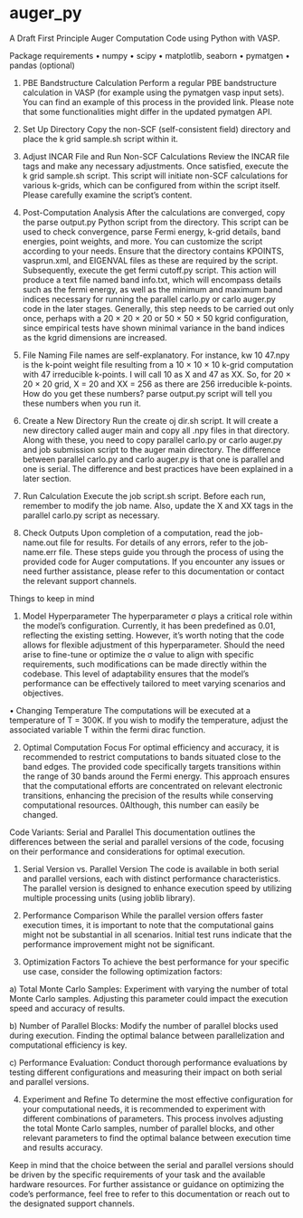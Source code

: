 # auger_py
A Draft First Principle Auger Computation Code using Python with VASP.

Package requirements
• numpy
• scipy
• matplotlib, seaborn
• pymatgen
• pandas (optional)


1. PBE Bandstructure Calculation
Perform a regular PBE bandstructure calculation in VASP (for example using the pymatgen vasp input sets). You can find an example of this process in the provided link. Please note that some functionalities might differ in the updated pymatgen API.

2. Set Up Directory
Copy the non-SCF (self-consistent field) directory and place the k grid sample.sh script within it.

3. Adjust INCAR File and Run Non-SCF Calculations
Review the INCAR file tags and make any necessary adjustments. Once satisfied, execute the k grid sample.sh script. This script will initiate non-SCF calculations for various k-grids, which can be configured from within the script itself.
Please carefully examine the script’s content.

4. Post-Computation Analysis
After the calculations are converged, copy the parse output.py Python script from the directory. This script can be used to check convergence, parse Fermi energy, k-grid details, band energies, point weights, and more. You can customize the script according to your needs. Ensure that the directory contains KPOINTS, vasprun.xml, and EIGENVAL files as these are required by the script.
Subsequently, execute the get fermi cutoff.py script. This action will produce a text file named band info.txt, which will encompass details such as the fermi energy, as well as the minimum and maximum band indices necessary for running the parallel carlo.py or carlo auger.py code in the later stages. Generally, this step needs to be carried out only once, perhaps with a 20 × 20 × 20 or 50 × 50 × 50 kgrid configuration, since empirical tests have shown minimal variance in the band indices as the kgrid dimensions are increased.

5. File Naming
File names are self-explanatory. For instance, kw 10 47.npy is the k-point weight file resulting from a 10 × 10 × 10 k-grid computation with 47 irreducible k-points. I will call 10 as X and 47 as XX. So, for 20 × 20 × 20 grid, X = 20 and XX = 256 as there are 256 irreducible k-points. How do you get these numbers? parse output.py script will tell you these numbers when you run it.

6. Create a New Directory
Run the create oj dir.sh script. It will create a new directory called auger main and copy all .npy files in that directory.
Along with these, you need to copy parallel carlo.py or carlo auger.py and job submission script to the auger main directory.
The difference between parallel carlo.py and carlo auger.py is that one is parallel and one is serial. The difference and best practices have been explained in a later section.
7. Run Calculation
Execute the job script.sh script. Before each run, remember to modify the job name. Also, update the X and XX tags in the parallel carlo.py script as necessary.
8. Check Outputs
Upon completion of a computation, read the job-name.out file for results. For details of any errors, refer to the job-name.err file.
These steps guide you through the process of using the provided code for Auger computations. If you encounter any issues or need further assistance, please refer to this documentation or contact the relevant support channels.

Things to keep in mind

1. Model Hyperparameter
The hyperparameter σ plays a critical role within the model’s configuration. Currently, it has been predefined as 0.01, reflecting the existing setting. However, it’s worth noting that the code allows for flexible adjustment of this hyperparameter.
Should the need arise to fine-tune or optimize the σ value to align with specific requirements, such modifications can be made directly within the codebase. This level of adaptability ensures that the model’s performance can be effectively tailored to meet varying scenarios and objectives.

• Changing Temperature
The computations will be executed at a temperature of T = 300K. If you wish to modify the temperature, adjust the associated variable T within the fermi dirac function.

2. Optimal Computation Focus
For optimal efficiency and accuracy, it is recommended to restrict computations to bands situated close to the band edges. The provided code specifically targets transitions within the range of 30 bands around the Fermi energy. This approach ensures that the computational efforts are concentrated on relevant electronic transitions, enhancing the precision of the results while conserving computational resources. 0Although, this number can easily be changed.

Code Variants: Serial and Parallel
This documentation outlines the differences between the serial and parallel versions of the code, focusing on their performance and considerations for optimal execution.

1. Serial Version vs. Parallel Version
The code is available in both serial and parallel versions, each with distinct performance characteristics. The parallel version is designed to enhance execution speed by utilizing multiple processing units (using joblib library).

2. Performance Comparison
While the parallel version offers faster execution times, it is important to note that the computational gains might not be substantial in all scenarios. Initial test runs indicate that the performance improvement might not be significant.

3. Optimization Factors
To achieve the best performance for your specific use case, consider the following optimization factors:

a) Total Monte Carlo Samples: Experiment with varying the number of total Monte Carlo samples. Adjusting this parameter could impact the execution speed and accuracy of results.

b) Number of Parallel Blocks: Modify the number of parallel blocks used during execution. Finding the optimal balance between parallelization and computational efficiency is key.

c) Performance Evaluation: Conduct thorough performance evaluations by testing different configurations and measuring their impact on both serial and parallel versions.

4. Experiment and Refine
To determine the most effective configuration for your computational needs, it is recommended to experiment with different combinations of parameters. This process involves adjusting the total Monte Carlo samples, number of parallel blocks, and other relevant parameters to find the optimal balance between execution time and results accuracy.

Keep in mind that the choice between the serial and parallel versions should be driven by the specific requirements of your task and the available hardware resources.
For further assistance or guidance on optimizing the code’s performance, feel free to refer to this documentation or reach out to the designated support channels.
